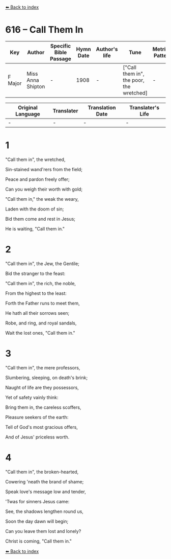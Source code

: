 [⬅️ Back to index](../README.md)

# 616 – Call Them In

Key | Author   | Specific Bible Passage     |Hymn Date |Author's life |Tune |Metrical Pattern   |Composer/Source
-- | --------- | ---------------------------|----------|--------------|-----|-------------------|-------------  
F Major |Miss Anna Shipton |- |1908 |- |["Call them in", the poor, the wretched] |- |Ira D. Sankey

Original Language | Translater | Translation Date   | Translater's Life  
----------------- | --------- | --------------------|-------------     
\- |- |- |-




# 1

"Call them in", the wretched,

Sin-stained wand'rers from the field;

Peace and pardon freely offer;

Can you weigh their worth with gold;

"Call them in," the weak the weary,

Laden with the doom of sin;

Bid them come and rest in Jesus;

He is waiting, "Call them in."



# 2

"Call them in", the Jew, the Gentile;

Bid the stranger to the feast:

"Call them in", the rich, the noble,

From the highest to the least:

Forth the Father runs to meet them,

He hath all their sorrows seen;

Robe, and ring, and royal sandals,

Wait the lost ones, "Call them in."



# 3

"Call them in", the mere professors,

Slumbering, sleeping, on death's brink;

Naught of life are they possessors,

Yet of safety vainly think:

Bring them in, the careless scoffers,

Pleasure seekers of the earth:

Tell of God's most gracious offers,

And of Jesus' priceless worth.



# 4

"Call them in", the broken-hearted,

Cowering 'neath the brand of shame;

Speak love's message low and tender,

'Twas for sinners Jesus came:

See, the shadows lengthen round us,

Soon the day dawn will begin;

Can you leave them lost and lonely?

Christ is coming, "Call them in."

[⬅️ Back to index](../README.md)
